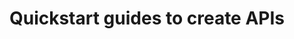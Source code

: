 ﻿---
title: "Quickstart guides to create APIs"
toc: true
tag: developers
category: "API-Management"
weight: 5
menus: 
    api: 
        icon: fa fa-gg
        category: "Quickstart"
        title: "Quickstart" 
        identifier: quickstartapi
---

